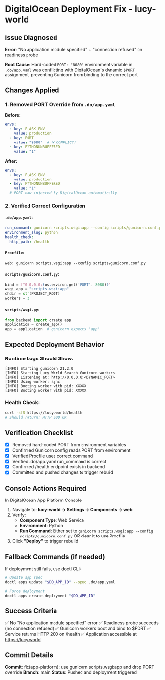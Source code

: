 # DigitalOcean Deployment Fix - lucy-world

## Issue Diagnosed
**Error**: "No application module specified" + "connection refused" on readiness probe

**Root Cause**: Hard-coded `PORT: "8080"` environment variable in `.do/app.yaml` was conflicting with DigitalOcean's dynamic `$PORT` assignment, preventing Gunicorn from binding to the correct port.

## Changes Applied

### 1. Removed PORT Override from `.do/app.yaml`
**Before:**
```yaml
envs:
  - key: FLASK_ENV
    value: production
  - key: PORT
    value: "8080"  # ❌ CONFLICT!
  - key: PYTHONUNBUFFERED
    value: "1"
```

**After:**
```yaml
envs:
  - key: FLASK_ENV
    value: production
  - key: PYTHONUNBUFFERED
    value: "1"
  # PORT now injected by DigitalOcean automatically
```

### 2. Verified Correct Configuration

#### `.do/app.yaml`:
```yaml
run_command: gunicorn scripts.wsgi:app --config scripts/gunicorn.conf.py
environment_slug: python
health_check:
  http_path: /health
```

#### `Procfile`:
```
web: gunicorn scripts.wsgi:app --config scripts/gunicorn.conf.py
```

#### `scripts/gunicorn.conf.py`:
```python
bind = f"0.0.0.0:{os.environ.get('PORT', 8080)}"
wsgi_app = "scripts.wsgi:app"
chdir = str(PROJECT_ROOT)
workers = 2
```

#### `scripts/wsgi.py`:
```python
from backend import create_app
application = create_app()
app = application  # gunicorn expects 'app'
```

## Expected Deployment Behavior

### Runtime Logs Should Show:
```
[INFO] Starting gunicorn 21.2.0
[INFO] Starting Lucy World Search Gunicorn workers
[INFO] Listening at: http://0.0.0.0:<DYNAMIC_PORT>
[INFO] Using worker: sync
[INFO] Booting worker with pid: XXXXX
[INFO] Booting worker with pid: XXXXX
```

### Health Check:
```bash
curl -sfS https://lucy.world/health
# Should return: HTTP 200 OK
```

## Verification Checklist

- [x] Removed hard-coded PORT from environment variables
- [x] Confirmed Gunicorn config reads PORT from environment
- [x] Verified Procfile uses correct command
- [x] Verified .do/app.yaml run_command is correct
- [x] Confirmed /health endpoint exists in backend
- [x] Committed and pushed changes to trigger rebuild

## Console Actions Required

In DigitalOcean App Platform Console:

1. Navigate to: **lucy-world → Settings → Components → web**
2. Verify:
   - **Component Type**: Web Service
   - **Environment**: Python
   - **Run Command**: Either set to `gunicorn scripts.wsgi:app --config scripts/gunicorn.conf.py` OR clear it to use Procfile
3. Click **"Deploy"** to trigger rebuild

## Fallback Commands (if needed)

If deployment still fails, use doctl CLI:

```bash
# Update app spec
doctl apps update "$DO_APP_ID" --spec .do/app.yaml

# Force deployment
doctl apps create-deployment "$DO_APP_ID"
```

## Success Criteria

✅ No "No application module specified" error
✅ Readiness probe succeeds (no connection refused)
✅ Gunicorn workers boot and bind to $PORT
✅ Service returns HTTP 200 on /health
✅ Application accessible at https://lucy.world

## Commit Details

**Commit**: fix(app-platform): use gunicorn scripts.wsgi:app and drop PORT override
**Branch**: main
**Status**: Pushed and deployment triggered
